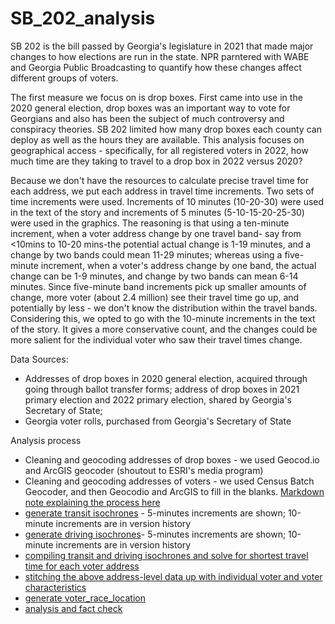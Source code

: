 # SB_202_analysis
SB 202 is the bill passed by Georgia's legislature in 2021 that made major changes to how elections are run in the state. NPR parntered with WABE and Georgia Public Broadcasting to quantify how these changes affect different groups of voters.<br>

The first measure we focus on is drop boxes. First came into use in the 2020 general election, drop boxes was an important way to vote for Georgians and also has been the  subject of much controversy and conspiracy theories. SB 202 limited how many drop boxes each county can deploy as well as the hours they are available. This analysis focuses on geographical access - specifically, for all registered voters in 2022, how much time are they taking to travel to a drop box in 2022 versus 2020?<br>

Because we don't have the resources to calculate precise travel time for each address, we put each address in travel time increments. Two sets of time increments were used. Increments of 10 minutes (10-20-30) were used in the text of the story and increments of 5 minutes (5-10-15-20-25-30) were used in the graphics. The reasoning is that using a ten-minute increment, when a voter address change by one travel band- say from <10mins to 10-20 mins-the potential actual change is 1-19 minutes, and a change by two bands could mean 11-29 minutes; whereas using a five-minute increment, when a voter's address change by one band, the actual change can be 1-9 minutes, and change by two bands can mean 6-14 minutes. Since five-minute band increments pick up smaller amounts of change, more voter (about 2.4 million) see their travel time go up, and potentially by less - we don't know the distribution within the travel bands. Considering this, we opted to go with the 10-minute increments in the text of the story. It gives a more conservative count, and the changes could be more salient for the individual voter who saw their travel times change. 

Data Sources:<br>
- Addresses of drop boxes in 2020 general election, acquired through going through ballot transfer forms; address of drop boxes in 2021 primary election and 2022 primary election, shared by Georgia's Secretary of State;
- Georgia voter rolls, purchased from Georgia's Secretary of State

Analysis process<br>
- Cleaning and geocoding addresses of drop boxes - we used Geocod.io and ArcGIS geocoder (shoutout to ESRI's media program)
- Cleaning and geocoding addresses of voters - we used Census Batch Geocoder, and then Geocodio and ArcGIS to fill in the blanks. [Markdown note explaining the process here](https://github.com/NPR-investigations/SB_202_analysis/blob/main/geocoding_code_notes.md)
- [generate transit isochrones](https://github.com/NPR-investigations/SB_202_analysis/blob/main/20220607_SB_202_transit_isochrone_generation_using_TravelTime-Copy1.ipynb) - 5-minutes increments are shown; 10-minute increments are in version history
- [generate driving isochrones](https://github.com/NPR-investigations/SB_202_analysis/blob/main/20220607_driving_isochrone-Copy1.ipynb)- 5-minutes increments are shown; 10-minute increments are in version history
- [compiling transit and driving isochrones and solve for shortest travel time for each voter address](https://github.com/NPR-investigations/SB_202_analysis/blob/main/20220513_SB_202_demographic_location_data_assembly.ipynb)
- [stitching the above address-level data up with individual voter and voter characteristics](https://github.com/NPR-investigations/SB_202_analysis/blob/main/20220607_SB_202_all_variable_assembly-cleanup.ipynb)
- [generate voter_race_location](https://github.com/NPR-investigations/SB_202_analysis/blob/main/20220512_SB_202_voter_address_cleanup.ipynb)
- [analysis and fact check](https://github.com/NPR-investigations/SB_202_analysis/blob/main/20220603_SB_202_demographic_location_analysis-Copy1.ipynb)
